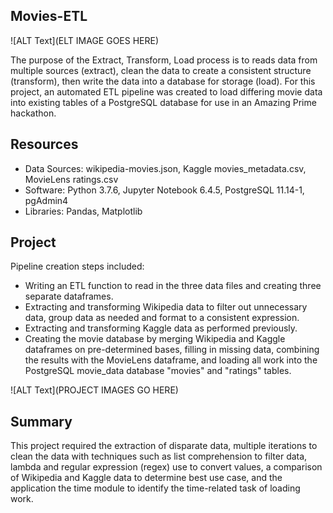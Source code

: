 ## Movies-ETL
![ALT Text](ELT IMAGE GOES HERE)

The purpose of the Extract, Transform, Load process is to reads data from multiple sources (extract), clean the data to create a consistent structure (transform), then write the data into a database for storage (load). For this project, an automated ETL pipeline was created to load differing movie data into existing tables of a PostgreSQL database for use in an Amazing Prime hackathon. 

## Resources
- Data Sources: wikipedia-movies.json, Kaggle movies_metadata.csv, MovieLens ratings.csv
- Software: Python 3.7.6, Jupyter Notebook 6.4.5, PostgreSQL 11.14-1, pgAdmin4
- Libraries: Pandas, Matplotlib


## Project
Pipeline creation steps included:
* Writing an ETL function to read in the three data files and creating three separate dataframes.
* Extracting and transforming Wikipedia data to filter out unnecessary data, group data as needed and format to a consistent expression.
* Extracting and transforming Kaggle data as performed previously.
* Creating the movie database by merging Wikipedia and Kaggle dataframes on pre-determined bases, filling in missing data, combining the results with the MovieLens dataframe, and loading all work into the PostgreSQL movie_data database "movies" and "ratings" tables.

![ALT Text](PROJECT IMAGES GO HERE)

## Summary
This project required the extraction of disparate data, multiple iterations to clean the data with techniques such as list comprehension to filter data, lambda and regular expression (regex) use to convert values, a comparison of Wikipedia and Kaggle data to determine best use case, and the application the time module to identify the time-related task of loading work.
